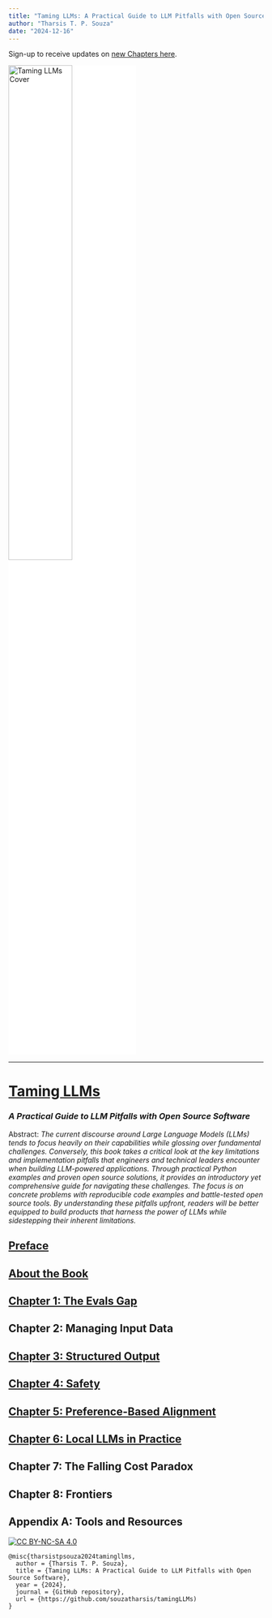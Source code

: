 ```yaml
---
title: "Taming LLMs: A Practical Guide to LLM Pitfalls with Open Source Software"
author: "Tharsis T. P. Souza"
date: "2024-12-16"
---
```


Sign-up to receive updates on [new Chapters here](https://tamingllm.substack.com/).

 <a href="https://www.souzatharsis.com/tamingLLMs" target="_blank">
  <img src="../_static/cover_curve.png" style="background-color:white; width:50%;" alt="Taming LLMs Cover" />
 </a>

---
# [Taming LLMs](https://www.souzatharsis.com/tamingLLMs)
### *A Practical Guide to LLM Pitfalls with Open Source Software*

Abstract: *The current discourse around Large Language Models (LLMs) tends to focus heavily on their capabilities while glossing over fundamental challenges. Conversely, this book takes a critical look at the key limitations and implementation pitfalls that engineers and technical leaders encounter when building LLM-powered applications. Through practical Python examples and proven open source solutions, it provides an introductory yet comprehensive guide for navigating these challenges. The focus is on concrete problems with reproducible code examples and battle-tested open source tools. By understanding these pitfalls upfront, readers will be better equipped to build products that harness the power of LLMs while sidestepping their inherent limitations.*

## [Preface](https://www.souzatharsis.com/tamingLLMs/markdown/preface.html)

## [About the Book](https://www.souzatharsis.com/tamingLLMs/markdown/intro.html)

## [Chapter 1: The Evals Gap](https://www.souzatharsis.com/tamingLLMs/notebooks/evals.html)

## Chapter 2: Managing Input Data

## [Chapter 3: Structured Output](https://www.souzatharsis.com/tamingLLMs/notebooks/structured_output.html)

## [Chapter 4: Safety](https://www.souzatharsis.com/tamingLLMs/notebooks/safety.html)

## [Chapter 5: Preference-Based Alignment](https://www.souzatharsis.com/tamingLLMs/notebooks/alignment.html)

## [Chapter 6: Local LLMs in Practice](https://www.souzatharsis.com/tamingLLMs/notebooks/local.html)

## Chapter 7: The Falling Cost Paradox

## Chapter 8: Frontiers

## Appendix A: Tools and Resources


[![CC BY-NC-SA 4.0][cc-by-nc-sa-image]][cc-by-nc-sa]

[cc-by-nc-sa]: http://creativecommons.org/licenses/by-nc-sa/4.0/
[cc-by-nc-sa-image]: https://licensebuttons.net/l/by-nc-sa/4.0/88x31.png
[cc-by-nc-sa-shield]: https://img.shields.io/badge/License-CC-BY--NC--SA-4.0-lightgrey.svg

```
@misc{tharsistpsouza2024tamingllms,
  author = {Tharsis T. P. Souza},
  title = {Taming LLMs: A Practical Guide to LLM Pitfalls with Open Source Software},
  year = {2024},
  journal = {GitHub repository},
  url = {https://github.com/souzatharsis/tamingLLMs)
}
```